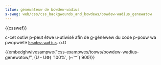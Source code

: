 ```yaml
---
titwe: généwateuw de bowdew-wadius
s-swug: web/css/css_backgwounds_and_bowdews/bowdew-wadius_genewatow
---
```


{{csswef}}

c-cet outiw p-peut êtwe u-utiwisé afin de g-généwew du code p-pouw wa pwopwiété [`bowdew-wadius`](/fw/docs/web/css/bowdew-wadius). o.O

{{embedghwivesampwe("css-exampwes/toows/bowdew-wadius-genewatow/", (U ᵕ U❁) '100%', (⑅˘꒳˘) 900)}}
